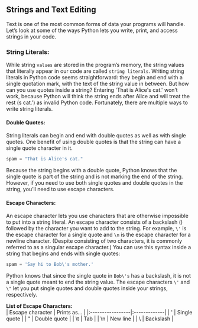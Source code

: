 ## Strings and Text Editing
Text is one of the most common forms of data your programs will handle. Let’s look at some of the ways Python lets you write, print, and access strings in your code.

###  String Literals:
While string `values` are stored in the program’s memory, the string values that literally appear in our code are called `string literals`. Writing string literals in Python code seems straightforward: they begin and end with a single quotation mark, with the text of the string value in between. But how can you use quotes inside a string? Entering 'That is Alice's cat.' won’t work, because Python will think the string ends after Alice and will treat the rest (s cat.') as invalid Python code. Fortunately, there are multiple ways to write string literals.
#### Double Quotes:
String literals can begin and end with double quotes as well as with single quotes. One benefit of using double quotes is that the string can have a single quote character in it. 
```python
spam = "That is Alice's cat."
```
Because the string begins with a double quote, Python knows that the single quote is part of the string and is not marking the end of the string. However, if you need to use both single quotes and double quotes in the string, you’ll need to use escape characters.
#### Escape Characters:
An escape character lets you use characters that are otherwise impossible to put into a string literal. An escape character consists of a backslash (\) followed by the character you want to add to the string. For example, `\'` is the escape character for a single quote and `\n` is the escape character for a newline character. (Despite consisting of two characters, it is commonly referred to as a singular escape character.) You can use this syntax inside a string that begins and ends with single quotes:
```python
spam = 'Say hi to Bob\'s mother.'
```
Python knows that since the single quote in `Bob\'s` has a backslash, it is not a single quote meant to end the string value. The escape characters `\'` and `\"` let you put single quotes and double quotes inside your strings, respectively.  

**List of Escape Characters:**  
| Escape character | Prints as... |
|:-----------------|:-------------|
| \'               | Single quote |
| \"               | Double quote |
| \t               | Tab          |
| \n               | New line     |
| \\               | Backslash    |
